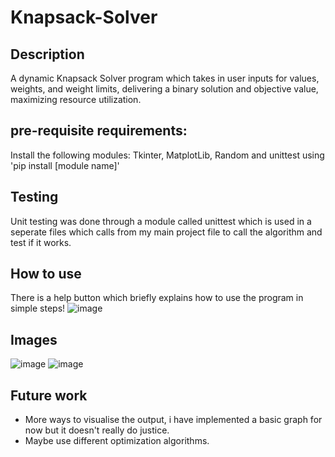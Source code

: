 # Knapsack-Solver


## Description
A dynamic Knapsack Solver program which takes in user inputs for values, weights, and weight limits, delivering a binary solution and objective value, maximizing resource utilization.

## pre-requisite requirements:
Install the following modules: Tkinter, MatplotLib, Random and unittest using 'pip install [module name]'

## Testing
Unit testing was done through a module called unittest which is used in a seperate files which calls from my main project file to call the algorithm and test if it works.

## How to use
There is a help button which briefly explains how to use the program in simple steps!
![image](https://github.com/flashdash101/Knapsack-Solver/assets/97402685/7f267d0c-cd32-44c2-8981-0f86abf3527a)


## Images
![image](https://github.com/flashdash101/Knapsack-Solver/assets/97402685/421aeaf2-29e4-412c-8682-3f2fea6eb19e) ![image](https://github.com/flashdash101/Knapsack-Solver/assets/97402685/ee98f5f0-8380-4a29-ae3d-b5a42b448c0a)

## Future work
* More ways to visualise the output, i have implemented a basic graph for now but it doesn't really do justice.
* Maybe use different optimization algorithms.
